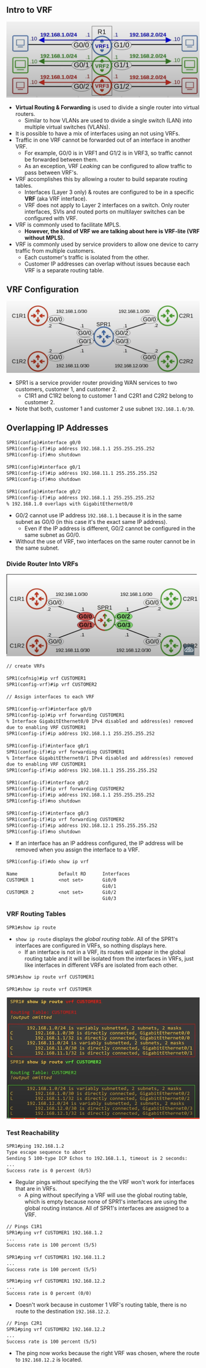 ## Intro to VRF
![VRF network topology](./img4/VRF-network-diagram.png)

* **Virtual Routing & Forwarding** is used to divide a single router into virtual routers.
	* Similar to how VLANs are used to divide a single switch (LAN) into multiple virtual switches (VLANs).
* It is possible to have a mix of interfaces using an not using VRFs.
* Traffic in one VRF cannot be forwarded out of an interface in another VRF.
	* For example, G0/0 is in VRF1 and G1/2 is in VRF3, so traffic cannot be forwarded between them.
	* As an exception, VRF *Leaking* can be configured to allow traffic to pass between VRF's.
* VRF accomplishes this by allowing a router to build separate routing tables.
	* Interfaces (Layer 3 only) & routes are configured to be in a specific **VRF** (aka VRF interface).
	* VRF does not apply to Layer 2 interfaces on a switch. Only router interfaces, SVIs and routed ports on multilayer switches can be configured with VRF.
* VRF is commonly used to facilitate MPLS.
	* **However, the kind of VRF we are talking about here is VRF-lite (VRF without MPLS).**
* VRF is commonly used by service providers to allow one device to carry traffic from multiple customers.
	* Each customer's traffic is isolated from the other.
	* Customer IP addresses can overlap without issues because each VRF is a separate routing table.

## VRF Configuration
![VRF configuration](./img4/VRF-configuratoin.png)
* SPR1 is a service provider router providing WAN services to two customers, customer 1, and customer 2.
	* C1R1 and C1R2 belong to customer 1 and C2R1 and C2R2 belong to customer 2.
* Note that both, customer 1 and customer 2 use subnet `192.168.1.0/30`.
## Overlapping IP Addresses
```
SPR1(config)#interface g0/0
SPR1(config-if)#ip address 192.168.1.1 255.255.255.252
SPR1(config-if)#no shutdown

SPR1(config)#interface g0/1
SPR1(config-if)#ip address 192.168.11.1 255.255.255.252
SPR1(config-if)#no shutdown

SPR1(config)#interface g0/2
SPR1(config-if)#ip address 192.168.1.1 255.255.255.252
% 192.168.1.0 overlaps with GigabitEthernet0/0
```
* G0/2 cannot use IP address `192.168.1.1` because it is in the same subnet as G0/0 (in this case it's the exact same IP address).
	* Even if the IP address is different, G0/2 cannot be configured in the same subnet as G0/0.
* Without the use of VRF, two interfaces on the same router cannot be in the same subnet.

### Divide Router Into VRFs
![Router divided into VRFs](./img4/Router-divided-into-VRFs.png)

```
// create VRFs

SPR1(cofnig)#ip vrf CUSTOMER1
SPR1(config-vrf)#ip vrf CUSTOMER2

// Assign interfaces to each VRF

SPR1(config-vrf)#interface g0/0
SPR1(config-ip)#ip vrf forwarding CUSTOMER1
% Interface GigabitEthernet0/0 IPv4 disabled and address(es) removed due to enabling VRF CUSTOMER1
SPR1(config-if)#ip address 192.168.1.1 255.255.255.252

SPR1(config-if)#interface g0/1
SPR1(config-if)#ip vrf forwarding CUSTOMER1
% Interface GigabitEthernet0/1 IPv4 disabled and address(es) removed due to enabling VRF CUSTOMER1
SPR1(config-if)#ip address 192.168.11.1 255.255.255.252

SPR1(config-if)#interface g0/2
SPR1(config-if)#ip vrf forwarding CUSTOMER2
SPR1(config-if)#ip address 192.168.1.1 255.255.255.252
SPR1(config-if)#no shutdown

SPR1(config-if)#interface g0/3
SPR1(config-if)#ip vrf forwarding CUSTOMER2
SPR1(config-if)#ip address 192.168.12.1 255.255.255.252
SPR1(config-if)#no shutdown
```
* If an interface has an IP address configured, the IP address will be removed when you assign the interface to a VRF.

```
SPR1(config-if)#do show ip vrf

Name               Default RD      Interfaces
CUSTOMER 1         <not set>       Gi0/0
                                   Gi0/1
CUSTOMER 2         <not set>       Gi0/2
                                   Gi0/3
```

### VRF Routing Tables
```
SPR1#show ip route
```
* `show ip route` displays the *global routing table*. All of the SPR1's interfaces are configured in VRFs, so nothing displays here.
	* If an interface is not in a VRF, its routes will appear in the global routing table and it will be isolated from the interfaces in VRFs, just like interfaces in different VRFs are isolated from each other.

```
SPR1#show ip route vrf CUSTOMER1

SPR1#show ip route vrf CUSTOMER
```
![Display VRFs routes](./img4/VRFs-routes.png)

### Test Reachability

```
SPR1#ping 192.168.1.2
Type escape sequence to abort
Sending 5 100-type ICP Echos to 192.168.1.1, timeout is 2 seconds:
...
Success rate is 0 percent (0/5)
```
* Regular pings without specifying the the VRF won't work for interfaces that are in VRFs.
	* A ping without specifying a VRF will use the global routing table, which is empty because none of SPR1's interfaces are using the global routing instance. All of SPR1's interfaces are assigned to a VRF.

```
// Pings C1R1
SPR1#ping vrf CUSTOMER1 192.168.1.2
...
Success rate is 100 percent (5/5)

SPR1#ping vrf CUSTOMER1 192.168.11.2
...
Success rate is 100 percent (5/5)
```

```
SPR1#ping vrf CUSTOMER1 192.168.12.2
...
Success rate is 0 percent (0/0)
```
* Doesn't work because in customer 1 VRF's routing table, there is no route to the destination `192.168.12.2`.

```
// Pings C2R1
SPR1#ping vrf CUSTOMER2 192.168.12.2
...
Success rate is 100 percent (5/5)
```
* The ping now works because the right VRF was chosen, where the route to `192.168.12.2`  is located.